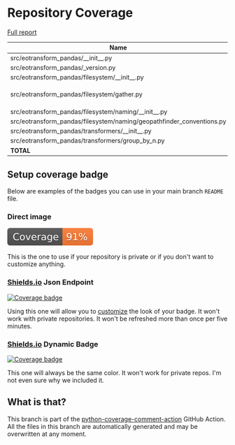 # Repository Coverage

[Full report](https://htmlpreview.github.io/?https://github.com/TUW-GEO/eotransform-pandas/blob/python-coverage-comment-action-data/htmlcov/index.html)

| Name                                                                    |    Stmts |     Miss |   Branch |   BrPart |   Cover |   Missing |
|------------------------------------------------------------------------ | -------: | -------: | -------: | -------: | ------: | --------: |
| src/eotransform\_pandas/\_\_init\_\_.py                                 |        1 |        0 |        0 |        0 |    100% |           |
| src/eotransform\_pandas/\_version.py                                    |        1 |        0 |        0 |        0 |    100% |           |
| src/eotransform\_pandas/filesystem/\_\_init\_\_.py                      |        0 |        0 |        0 |        0 |    100% |           |
| src/eotransform\_pandas/filesystem/gather.py                            |       44 |        1 |       22 |        2 |     95% |30, 36->35, 54->57 |
| src/eotransform\_pandas/filesystem/naming/\_\_init\_\_.py               |        0 |        0 |        0 |        0 |    100% |           |
| src/eotransform\_pandas/filesystem/naming/geopathfinder\_conventions.py |        8 |        5 |        0 |        0 |     38% |      7-11 |
| src/eotransform\_pandas/transformers/\_\_init\_\_.py                    |        0 |        0 |        0 |        0 |    100% |           |
| src/eotransform\_pandas/transformers/group\_by\_n.py                    |       21 |        0 |        2 |        0 |    100% |           |
|                                                               **TOTAL** |   **75** |    **6** |   **24** |    **2** | **92%** |           |


## Setup coverage badge

Below are examples of the badges you can use in your main branch `README` file.

### Direct image

[![Coverage badge](https://raw.githubusercontent.com/TUW-GEO/eotransform-pandas/python-coverage-comment-action-data/badge.svg)](https://htmlpreview.github.io/?https://github.com/TUW-GEO/eotransform-pandas/blob/python-coverage-comment-action-data/htmlcov/index.html)

This is the one to use if your repository is private or if you don't want to customize anything.

### [Shields.io](https://shields.io) Json Endpoint

[![Coverage badge](https://img.shields.io/endpoint?url=https://raw.githubusercontent.com/TUW-GEO/eotransform-pandas/python-coverage-comment-action-data/endpoint.json)](https://htmlpreview.github.io/?https://github.com/TUW-GEO/eotransform-pandas/blob/python-coverage-comment-action-data/htmlcov/index.html)

Using this one will allow you to [customize](https://shields.io/endpoint) the look of your badge.
It won't work with private repositories. It won't be refreshed more than once per five minutes.

### [Shields.io](https://shields.io) Dynamic Badge

[![Coverage badge](https://img.shields.io/badge/dynamic/json?color=brightgreen&label=coverage&query=%24.message&url=https%3A%2F%2Fraw.githubusercontent.com%2FTUW-GEO%2Feotransform-pandas%2Fpython-coverage-comment-action-data%2Fendpoint.json)](https://htmlpreview.github.io/?https://github.com/TUW-GEO/eotransform-pandas/blob/python-coverage-comment-action-data/htmlcov/index.html)

This one will always be the same color. It won't work for private repos. I'm not even sure why we included it.

## What is that?

This branch is part of the
[python-coverage-comment-action](https://github.com/marketplace/actions/python-coverage-comment)
GitHub Action. All the files in this branch are automatically generated and may be
overwritten at any moment.